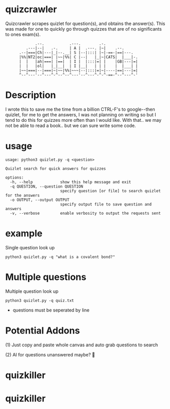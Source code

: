 # quizcrawler
Quizcrawler scrapes quizlet for question(s), and obtains the answer(s). This was made for one to quickly go through quizzes that are of no significants to ones exam(s).

```
             .--.           .---.        .-.
         .---|--|   .-.     | A |  .---. |~|    .--.
      .--|===|Ch|---|_|--.__| S |--|:::| |~|-==-|==|---.
      |%%|NT2|oc|===| |~~|%%| C |--|   |_|~|CATS|  |___|-.
      |  |   |ah|===| |==|  | I |  |:::|=| |    |GB|---|=|
      |  |   |ol|   |_|__|  | I |__|   | | |    |  |___| |
      |~~|===|--|===|~|~~|%%|~~~|--|:::|=|~|----|==|---|=|
      ^--^---'--^---^-^--^--^---'--^---^-^-^-==-^--^---^-'
```

# Description
I wrote this to save me the time from a billion CTRL-F's to google--then quizlet, for me to get the answers, I was not planning on writing so but I tend to do this for quizzes more often than I would like. With that.. we may not be able to read a book.. but we can sure write some code.

# usage
```
usage: python3 quizlet.py -q <question>

Quizlet search for quick answers for quizzes

options:
  -h, --help            show this help message and exit
  -q QUESTION, --question QUESTION
                        specify question [or file] to search quizlet for the answers
  -o OUTPUT, --output OUTPUT
                        specify output file to save question and answers
  -v, --verbose         enable verbosity to output the requests sent
  ```

# example
Single question look up
```
python3 quizlet.py -q "what is a covalent bond?"
```

# Multiple questions
Multiple question look up
```
python3 quizlet.py -q quiz.txt
```
- questions must be seperated by line

# Potential Addons
  (1) Just copy and paste whole canvas and auto grab questions to search

  (2) AI for questions unanswered maybe? 👀
# quizkiller
# quizkiller
